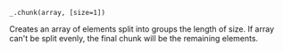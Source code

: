 ```
_.chunk(array, [size=1])
```

Creates an array of elements split into groups the length of size. If array can't be split evenly, the final chunk will be the remaining elements.
